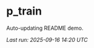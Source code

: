 # p_train

Auto-updating README demo.

<!--START_SECTION:status-->
_Last run: 2025-09-16 14:20 UTC_
<!--END_SECTION:status-->















































































































































































































































































































































































































































































































































































































































